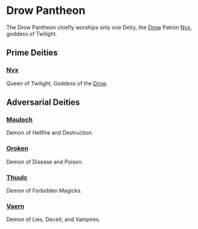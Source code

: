 # Drow Pantheon

The Drow Pantheon chiefly worships only one Deity, the [Drow](../../Player%20Characters/Ancenstries/The%20People%20of%20Mithrinia/Elves.md#Drow) Patron [Nyx](Mithrinian%20Deities/Nyx.md), goddess of Twilight.



## Prime Deities

### [Nyx](Mithrinian%20Deities/Nyx.md)

Queen of Twilight, Goddess of the [Drow](../../Player%20Characters/Ancenstries/The%20People%20of%20Mithrinia/Elves.md#Drow).

## Adversarial Deities

### [Mauloch](Mithrinian%20Deities/Mauloch.md)

Demon of Hellfire and Destruction.

### [Oroken](Mithrinian%20Deities/Oroken.md)

Demon of Disease and Poison.

### [Thuulc](Mithrinian%20Deities/Thuulc.md)

Demon of Forbidden Magicks.

### [Vaern](Mithrinian%20Deities/Vaern.md)

Demon of Lies, Deceit, and Vampires.
